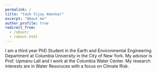 ```yaml
---
permalink: /
title: "Yash Vijay Amonkar"
excerpt: "About me"
author_profile: true
redirect_from: 
  - /about/
  - /about.html
---
```


I am a third year PhD Student in the Earth and Environmental Engineering Department at Columbia University in the City of New York. My advisor is Prof. Upmanu Lall and I work at the Columbia Water Center. My research interests are in Water Resoruces with a focus on Climate Risk. 
